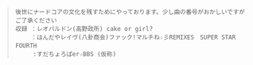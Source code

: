 > ```
>後世にナードコアの文化を残すためにやっております。少し曲の番号がおかしいですがご了承ください
>収録 ：レオパルドン(高野政所) cake or girl?
>　　 ：はんだやレイヴ(八卦商会)ファック!マルチね☆彡REMIXES　SUPER STAR FOURTH　
>      :すだちょろぱer☆BBS (仮称)
